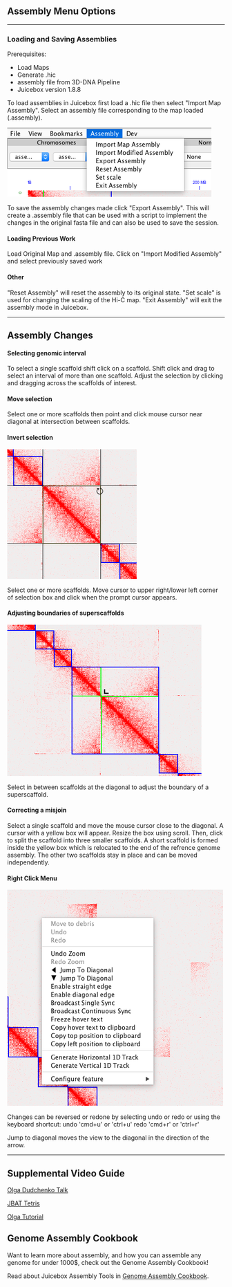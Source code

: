 ## Assembly Menu Options

----
### Loading and Saving Assemblies

Prerequisites:
- Load Maps 
- Generate .hic
- assembly file from 3D-DNA Pipeline
- Juicebox version 1.8.8

To load assemblies in Juicebox first load a .hic file then select "Import Map Assembly". Select an assembly file corresponding to the map loaded (.assembly).

 <img src="https://raw.githubusercontent.com/aidenlab/welcome-images/main/juicebox.images/assembly_menu.png" alt="assembly_menu">

To save the assembly changes made click "Export Assembly". This will create a .assembly file that can be used with a script to implement the changes in the original fasta file and can also be used to save the session.
#### Loading Previous Work

Load Original Map and .assembly file. Click on "Import Modified Assembly" and select previously saved work
#### Other

"Reset Assembly" will reset the assembly to its original state.
"Set scale" is used for changing the scaling of the Hi-C map.
"Exit Assembly" will exit the assembly mode in Juicebox.

----
## Assembly Changes

#### Selecting genomic interval
To select a single scaffold shift click on a scaffold. Shift click and drag to select an interval of more than one scaffold. Adjust the selection by clicking and dragging across the scaffolds of interest.
#### Move selection
Select one or more scaffolds then point and click mouse cursor near diagonal at intersection between scaffolds.
#### Invert selection
 <img src="https://raw.githubusercontent.com/aidenlab/welcome-images/main/juicebox.images/invert.png" alt="invert">

Select one or more scaffolds. Move cursor to upper right/lower left corner of selection box and click when the prompt cursor appears.
#### Adjusting boundaries of superscaffolds
 <img src="https://raw.githubusercontent.com/aidenlab/welcome-images/main/juicebox.images/group_ungroup.png" alt="group_ungroup">

Select in between scaffolds at the diagonal to adjust the boundary of a superscaffold.
#### Correcting a misjoin
Select a single scaffold and move the mouse cursor close to the diagonal. A cursor with a yellow box will appear. Resize the box using scroll. Then, click to split the scaffold into three smaller scaffolds. A short scaffold is formed inside the yellow box which is relocated to the end of the refrence genome assembly. The other two scaffolds stay in place and can be moved independently.
#### Right Click Menu

<img src="https://raw.githubusercontent.com/aidenlab/welcome-images/main/juicebox.images/assembly_right_click_menu.png" alt="assembly_right_click_menu">

Changes can be reversed or redone by selecting undo or redo or using the keyboard shortcut:
undo 'cmd+u' or 'ctrl+u' 
redo 'cmd+r' or  'ctrl+r'

Jump to diagonal moves the view to the diagonal in the direction of the arrow.

----

## Supplemental Video Guide

[Olga Dudchenko Talk](https://www.youtube.com/embed/UL1tPzJRDCE ':include :type=iframe width=100% height=400px')

[JBAT Tetris](https://www.youtube.com/embed/IMmVp8FodmY ':include :type=iframe width=100% height=400px')

[Olga Tutorial](https://www.youtube.com/embed/Nj7RhQZHM18 ':include :type=iframe width=100% height=400px')

## Genome Assembly Cookbook

Want to learn more about assembly, and how you can assemble any genome for under 1000$, check out the Genome Assembly Cookbook!

Read about Juicebox Assembly Tools in <a href="https://www.dropbox.com/s/yq5oeuh0c9dlzhw/manual_180322.pdf?dl=0">Genome Assembly Cookbook</a>.




